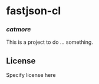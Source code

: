 # fastjson-cl
### _catmore_

This is a project to do ... something.

## License

Specify license here

